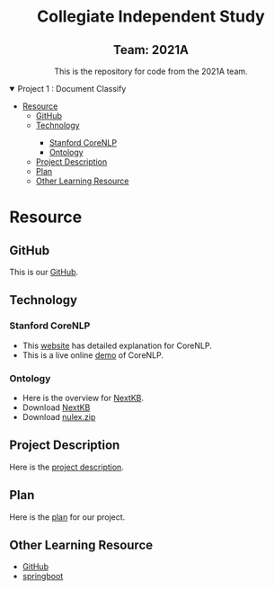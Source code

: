 <h1 align="center">Collegiate Independent Study</h1>

<h2 align="center">Team: 2021A</h2>

<p align="center">This is the repository for code from the 2021A team.</p>

<details open="open">
  <summary>Project 1 : Document Classify</summary>
  <ul>
    <li>
      <a href="#resource">Resource</a>
      <ul>
        <li><a href="#github">GitHub</a></li>
        <li><a href="#technology">Technology</a></li>
        <ul>
          <li><a href="#stanford-coreNLP">Stanford CoreNLP</a></li>
          <li><a href="#ontology">Ontology</a></li>
        </ul>
        <li><a href="#project-description">Project Description</a></li>
        <li><a href="#plan">Plan</a></li>
        <li><a href="#other-learning-resource">Other Learning Resource</a></li>
      </ul>
  </ul>
</details>

# Resource
## GitHub
This is our [GitHub](https://github.com/FreeOpenU).

## Technology
### Stanford CoreNLP
* This [website](https://stanfordnlp.github.io/CoreNLP/demo.html) has detailed explanation for CoreNLP.
* This is a live online [demo](https://corenlp.run/) of CoreNLP.

### Ontology
* Here is the overview for [NextKB](https://www.qrg.northwestern.edu/nextkb/NextKBOverview.pdf).
* Download [NextKB](https://www.qrg.northwestern.edu/nextkb/index.html)
* Download [nulex.zip](https://www.qrg.northwestern.edu/resources/nulex.zip)

## Project Description
Here is the [project description](https://docs.google.com/document/d/1WeYLmP8f0BmN8HhzewHivXd68vWeESu7Lck0XbSuaIk/edit?usp=sharing).

## Plan
Here is the [plan](https://docs.google.com/document/d/1952pmSUnZaKA5uIh9zpzEbsye_3Wsx0innFgok_fFNU/edit#) for our project.

## Other Learning Resource
* [GitHub](https://www.youtube.com/watch?v=YxKhb3fxtsUhe )
* [springboot](https://www.youtube.com/watch?v=vtPkZShrvXQ&t=2293s)
